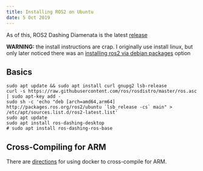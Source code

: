 ```yaml
---
title: Installing ROS2 on Ubuntu
date: 5 Oct 2019
---
```


As of this, ROS2 Dashing Diamenata is the latest [release](https://index.ros.org/doc/ros2/Releases/)

**WARNING:** the install instructions are crap. I originally use install linux, but only later noticed
there was an [installing ros2 via debian packages](https://index.ros.org/doc/ros2/Installation/Dashing/Linux-Install-Debians/#dashing-linux-install-debians-install-ros-2-packages)
option

## Basics

```
sudo apt update && sudo apt install curl gnupg2 lsb-release
curl -s https://raw.githubusercontent.com/ros/rosdistro/master/ros.asc | sudo apt-key add -
sudo sh -c 'echo "deb [arch=amd64,arm64] http://packages.ros.org/ros2/ubuntu `lsb_release -cs` main" > /etc/apt/sources.list.d/ros2-latest.list'
sudo apt update
sudo apt install ros-dashing-desktop
# sudo apt install ros-dashing-ros-base
```

## Cross-Compiling for ARM

There are [directions](https://index.ros.org/doc/ros2/Tutorials/Cross-compilation/) for using
docker to cross-compile for ARM.
